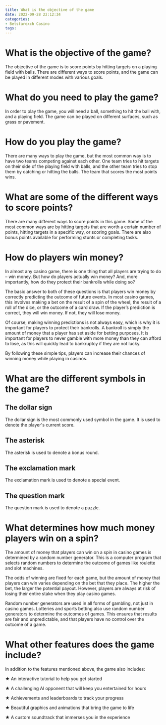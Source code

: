 ```yaml
---
title: What is the objective of the game
date: 2022-09-28 22:12:34
categories:
- Betstarexch Casino
tags:
---
```



#  What is the objective of the game?

The objective of the game is to score points by hitting targets on a playing field with balls. There are different ways to score points, and the game can be played in different modes with various goals.

# What do you need to play the game?

In order to play the game, you will need a ball, something to hit the ball with, and a playing field. The game can be played on different surfaces, such as grass or pavement.

# How do you play the game?

There are many ways to play the game, but the most common way is to have two teams competing against each other. One team tries to hit targets on their side of the playing field with balls, and the other team tries to stop them by catching or hitting the balls. The team that scores the most points wins.

# What are some of the different ways to score points?

There are many different ways to score points in this game. Some of the most common ways are by hitting targets that are worth a certain number of points, hitting targets in a specific way, or scoring goals. There are also bonus points available for performing stunts or completing tasks.

#  How do players win money?

In almost any casino game, there is one thing that all players are trying to do – win money. But how do players actually win money? And, more importantly, how do they protect their bankrolls while doing so?

The basic answer to both of these questions is that players win money by correctly predicting the outcome of future events. In most casino games, this involves making a bet on the result of a spin of the wheel, the result of a roll of the dice, or the outcome of a card draw. If the player’s prediction is correct, they will win money. If not, they will lose money.

Of course, making winning predictions is not always easy, which is why it is important for players to protect their bankrolls. A bankroll is simply the amount of money that a player has set aside for betting purposes. It is important for players to never gamble with more money than they can afford to lose, as this will quickly lead to bankruptcy if they are not lucky.

By following these simple tips, players can increase their chances of winning money while playing in casinos.

#  What are the different symbols in the game?

## The dollar sign
The dollar sign is the most commonly used symbol in the game. It is used to denote the player's current score.

## The asterisk
The asterisk is used to denote a bonus round.

## The exclamation mark
The exclamation mark is used to denote a special event.

## The question mark
The question mark is used to denote a puzzle.

#  What determines how much money players win on a spin?

The amount of money that players can win on a spin in casino games is determined by a random number generator. This is a computer program that selects random numbers to determine the outcome of games like roulette and slot machines.

The odds of winning are fixed for each game, but the amount of money that players can win varies depending on the bet that they place. The higher the bet, the larger the potential payout. However, players are always at risk of losing their entire stake when they play casino games.

Random number generators are used in all forms of gambling, not just in casino games. Lotteries and sports betting also use random number generators to determine the outcomes of games. This ensures that results are fair and unpredictable, and that players have no control over the outcome of a game.

#  What other features does the game include?

In addition to the features mentioned above, the game also includes:

★ An interactive tutorial to help you get started

★ A challenging AI opponent that will keep you entertained for hours

★ Achievements and leaderboards to track your progress

★ Beautiful graphics and animations that bring the game to life

★ A custom soundtrack that immerses you in the experience